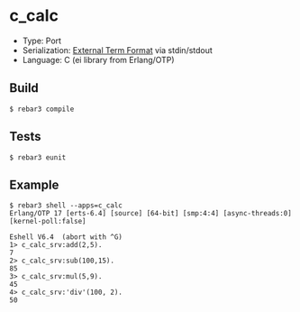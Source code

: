 c_calc
=====
- Type: Port
- Serialization: [External Term
  Format](http://erlang.org/doc/apps/erts/erl_ext_dist.html) via stdin/stdout
- Language: C (ei library from Erlang/OTP)

Build
-----
    $ rebar3 compile

Tests
-----
    $ rebar3 eunit

Example
-------
    $ rebar3 shell --apps=c_calc
    Erlang/OTP 17 [erts-6.4] [source] [64-bit] [smp:4:4] [async-threads:0] [kernel-poll:false]
    
    Eshell V6.4  (abort with ^G)
    1> c_calc_srv:add(2,5).
    7
    2> c_calc_srv:sub(100,15).
    85
    3> c_calc_srv:mul(5,9).
    45
    4> c_calc_srv:'div'(100, 2).
    50
